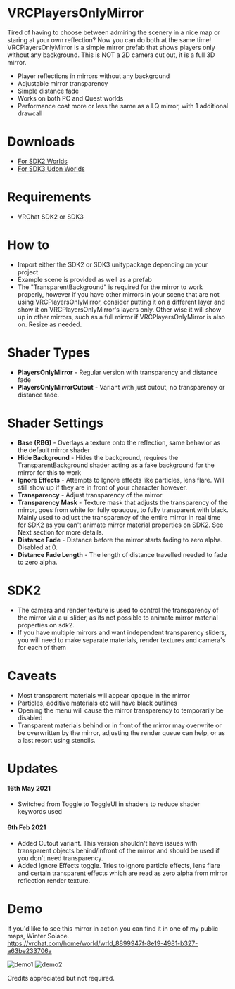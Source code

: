 # VRCPlayersOnlyMirror

Tired of having to choose between admiring the scenery in a nice map or staring at your own reflection? Now you can do both at the same time!
VRCPlayersOnlyMirror is a simple mirror prefab that shows players only without any background.
This is NOT a 2D camera cut out, it is a full 3D mirror.

  - Player reflections in mirrors without any background
  - Adjustable mirror transparency
  - Simple distance fade
  - Works on both PC and Quest worlds
  - Performance cost more or less the same as a LQ mirror, with 1 additional drawcall

# Downloads
  - [For SDK2 Worlds](https://github.com/acertainbluecat/VRCPlayersOnlyMirror/releases/download/v0.1.3/VRCPlayersOnlyMirrorSDK2_v0.1.3.unitypackage)
  - [For SDK3 Udon Worlds](https://github.com/acertainbluecat/VRCPlayersOnlyMirror/releases/download/v0.1.3/VRCPlayersOnlyMirrorSDK3_v0.1.3.unitypackage)

# Requirements
  - VRChat SDK2 or SDK3

# How to

  - Import either the SDK2 or SDK3 unitypackage depending on your project
  - Example scene is provided as well as a prefab
  - The "TransparentBackground" is required for the mirror to work properly, however if you have other mirrors in your scene that are not using VRCPlayersOnlyMirror, consider putting it on a different layer and show it on VRCPlayersOnlyMirror's layers only. Other wise it will show up in other mirrors, such as a full mirror if VRCPlayersOnlyMirror is also on. Resize as needed.

# Shader Types

  - **PlayersOnlyMirror** - Regular version with transparency and distance fade
  - **PlayersOnlyMirrorCutout** - Variant with just cutout, no transparency or distance fade.

# Shader Settings

  - **Base (RBG)** - Overlays a texture onto the reflection, same behavior as the default mirror shader
  - **Hide Background** - Hides the background, requires the TransparentBackground shader acting as a fake background for the mirror for this to work
  - **Ignore Effects** - Attempts to Ignore effects like particles, lens flare. Will still show up if they are in front of your character however. 
  - **Transparency** - Adjust transparency of the mirror
  - **Transparency Mask** - Texture mask that adjusts the transparency of the mirror, goes from white for fully opauque, to fully transparent with black. Mainly used to adjust the transparency of the entire mirror in real time for SDK2 as you can't animate mirror material properties on SDK2. See Next section for more details.
  - **Distance Fade** - Distance before the mirror starts fading to zero alpha. Disabled at 0.
  - **Distance Fade Length** - The length of distance travelled needed to fade to zero alpha.

# SDK2

  - The camera and render texture is used to control the transparency of the mirror via a ui slider, as its not possible to animate mirror material properties on sdk2. 
  - If you have multiple mirrors and want independent transparency sliders, you will need to make separate materials, render textures and camera's for each of them

# Caveats
  
  - Most transparent materials will appear opaque in the mirror
  - Particles, additive materials etc will have black outlines
  - Opening the menu will cause the mirror transparency to temporarily be disabled
  - Transparent materials behind or in front of the mirror may overwrite or be overwritten by the mirror, adjusting the render queue can help, or as a last resort using stencils.

# Updates

#### 16th May 2021

  - Switched from Toggle to ToggleUI in shaders to reduce shader keywords used

#### 6th Feb 2021

  - Added Cutout variant. This version shouldn't have issues with transparent objects behind/infront of the mirror and should be used if you don't need transparency.
  - Added Ignore Effects toggle. Tries to ignore particle effects, lens flare and certain transparent effects which are read as zero alpha from mirror reflection render texture. 

# Demo

If you'd like to see this mirror in action you can find it in one of my public maps, Winter Solace.  
https://vrchat.com/home/world/wrld_8899947f-8e19-4981-b327-a63be233706a

![demo1](https://nyanpa.su/i/MKH21bPq.jpg)
![demo2](https://nyanpa.su/i/gEzZ1bQD.jpg)

Credits appreciated but not required.
